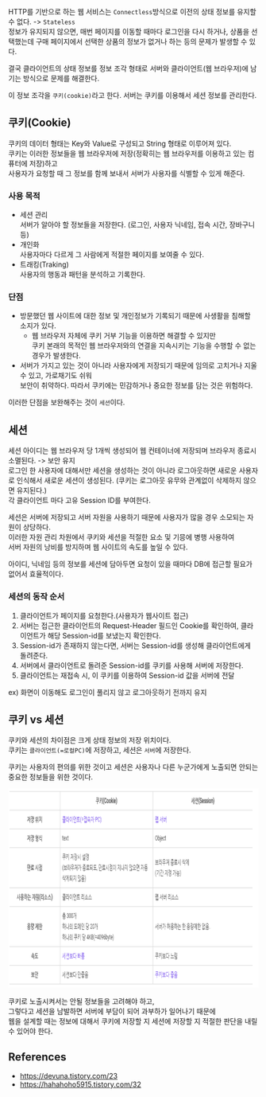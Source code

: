 HTTP를 기반으로 하는 웹 서비스는 `Connectless`방식으로 이전의 상태 정보를 유지할 수 없다. -> `Stateless`<br> 
정보가 유지되지 않으면, 매번 페이지를 이동할 때마다 로그인을 다시 하거나, 상품을 선택했는데 구매 페이지에서 선택한
상품의 정보가 없거나 하는 등의 문제가 발생할 수 있다.

결국 클라이언트의 상태 정보를 정보 조각 형태로 서버와 클라이언트(웹 브라우저)에 남기는 방식으로 문제를 해결한다.

이 정보 조각을 `쿠키(cookie)`라고 한다. 서버는 쿠키를 이용해서 세션 정보를 관리한다.

## 쿠키(Cookie)
쿠키의 데이터 형태는 Key와 Value로 구성되고 String 형태로 이루어져 있다.<br>
쿠키는 이러한 정보들을 웹 브라우저에 저장(정확히는 웹 브라우저를 이용하고 있는 컴퓨터에 저장)하고<br>
사용자가 요청할 때 그 정보를 함께 보내서 서버가 사용자를 식별할 수 있게 해준다.

### 사용 목적
* 세션 관리<br>
  서버가 알아야 할 정보들을 저장한다. (로그인, 사용자 닉네임, 접속 시간, 장바구니 등)
* 개인화<br>
  사용자마다 다르게 그 사람에게 적절한 페이지를 보여줄 수 있다.
* 트래킹(Traking) <br>
  사용자의 행동과 패턴을 분석하고 기록한다.

### 단점
* 방문했던 웹 사이트에 대한 정보 및 개인정보가 기록되기 때문에 사생활을 침해할 소지가 있다.
  * 웹 브라우저 자체에 쿠키 거부 기능을 이용하면 해결할 수 있지만 <br>
    쿠키 본래의 목적인 웹 브라우저와의 연결을 지속시키는 기능을 수행할 수 없는 경우가 발생한다. 
* 서버가 가지고 있는 것이 아니라 사용자에게 저장되기 때문에 임의로 고치거나 지울 수 있고, 가로채기도 쉬워<br>
  보안이 취약하다. 따라서 쿠키에는 민감하거나 중요한 정보를 담는 것은 위험하다.
  
이러한 단점을 보완해주는 것이 `세션`이다.

## 세션
세션 아이디는 웹 브라우저 당 1개씩 생성되어 웹 컨테이너에 저장되며 브라우저 종료시 소멸된다. -> 보안 유지<br>
로그인 한 사용자에 대해서만 세션을 생성하는 것이 아니라 로그아웃하면 새로운 사용자로 인식해서 새로운 세션이 생성된다.
(쿠키는 로그아웃 유무와 관계없이 삭제하지 않으면 유지된다.)<br>
각 클라이언트 마다 고유 Session ID를 부여한다.

세션은 서버에 저장되고 서버 자원을 사용하기 때문에 사용자가 많을 경우 소모되는 자원이 상당하다.<br>
이러한 자원 관리 차원에서 쿠키와 세션을 적절한 요소 및 기믕에 병행 사용하여<br>
서버 자원의 낭비를 방지하며 웹 사이트의 속도를 높일 수 있다.

아이디, 닉네임 등의 정보를 세션에 담아두면 요청이 있을 때마다 DB에 접근할 필요가 없어서 효율적이다.

### 세션의 동작 순서
1. 클라이언트가 페이지를 요청한다.(사용자가 웹사이트 접근)
2. 서버는 접근한 클라이언트의 Request-Header 필드인 Cookie를 확인하여, 클라이언트가 해당 Session-id를 보냈는지 확인한다.
3. Session-id가 존재하지 않는다면, 서버는 Session-id를 생성해 클라이언트에게 돌려준다.
4. 서버에서 클라이언트로 돌려준 Session-id를 쿠키를 사용해 서버에 저장한다.
5. 클라이언트는 재접속 시, 이 쿠키를 이용하여 Session-id 값을 서버에 전달

ex) 화면이 이동해도 로그인이 풀리지 않고 로그아웃하기 전까지 유지

## 쿠키 vs 세션 
쿠키와 세션의 차이점은 크게 상태 정보의 저장 위치이다.<br>
쿠키는 `클라이언트(=로컬PC)`에 저장하고, 세션은 `서버`에 저장한다.<br>

쿠키는 사용자의 편의를 위한 것이고 세션은 사용자나 다른 누군가에게 노출되면 안되는 중요한 정보들을 위한 것이다.

<img src="https://github.com/yuwltn/yuwltn/blob/main/photo/%EC%BF%A0%ED%82%A4%EC%84%B8%EC%85%98.PNG" width="800" height="400" >

쿠키로 노출시켜서는 안될 정보들을 고려해야 하고, <br>
그렇다고 세션을 남발하면 서버에 부담이 되어 과부하가 일어나기 때문에<br>
웹을 설계할 때는 정보에 대해서 쿠키에 저장할 지 세션에 저장할 지 적절한 판단을 내릴 수 있어야 한다.

## References
* https://devuna.tistory.com/23
* https://hahahoho5915.tistory.com/32
